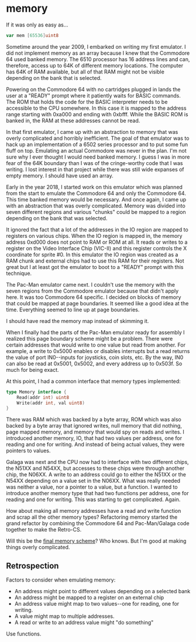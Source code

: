 # memory

If it was only as easy as...

```go
var mem [65536]uint8
```

Sometime around the year 2009, I embarked on writing my first emulator. I did not implement memory as an array because I knew that the Commodore 64 used banked memory. The 6510 processor has 16 address lines and can, therefore, access up to 64K of different memory locations. The computer has 64K of RAM available, but all of that RAM might not be visible depending on the bank that is selected.

Powering on the Commodore 64 with no cartridges plugged in lands the user at a "READY" prompt where it patiently waits for BASIC commands. The ROM that holds the code for the BASIC interpreter needs to be accessible to the CPU somewhere. In this case it is mapped to the address range starting with 0xa000 and ending with 0xbfff. While the BASIC ROM is banked in, the RAM at these addresses cannot be read.

In that first emulator, I came up with an abstraction to memory that was overly complicated and horribly inefficient. The goal of that emulator was to hack up an implementation of a 6502 series processor and to put some fun fluff on top. Emulating an actual Commodore was never in the plan. I'm not sure why I ever thought I would need banked memory. I guess I was in more fear of the 64K boundary than I was of the cringe-worthy code that I was writing. I lost interest in that project while there was still wide expanses of empty memory. I should have used an array.

Early in the year 2018, I started work on this emulator which was planned from the start to emulate the Commodore 64 and only the Commodore 64. This time banked memory would be necessary. And once again, I came up with an abstraction that was overly complicated. Memory was divided into seven different regions and various "chunks" could be mapped to a region depending on the bank that was selected.

It ignored the fact that a lot of the addresses in the IO region are mapped to registers on various chips. When the IO region is mapped in, the memory address 0xd000 does not point to RAM or ROM at all. It reads or writes to a register on the Video Interface Chip (VIC-II) and this register controls the X coordinate for sprite #0. In this emulator the IO region was created as a RAM chunk and external chips had to use this RAM for their registers. Not great but I at least got the emulator to boot to a "READY" prompt with this technique.

The Pac-Man emulator came next. I couldn't use the memory with the seven regions from the Commodore emulator because that didn't apply here. It was too Commodore 64 specific. I decided on blocks of memory that could be mapped at page boundaries. It seemed like a good idea at the time. Everything seemed to line up at page boundaries.

I should have read the memory map instead of skimming it.

When I finally had the parts of the Pac-Man emulator ready for assembly I realized this page boundary scheme might be a problem. There were certain addresses that would write to one value but read from another. For example, a write to 0x5000 enables or disables interrupts but a read returns the value of port IN0--inputs for joysticks, coin slots, etc. By the way, IN0 can also be read at 0x5001, 0x5002, and every address up to 0x503f. So much for being exact.

At this point, I had a common interface that memory types implemented:

```go
type Memory interface {
    Read(addr int) uint8
    Write(addr int, val uint8)
}
```
There was RAM which was backed by a byte array, ROM which was also backed by a byte array that ignored writes, null memory that did nothing, page mapped memory, and memory that would spy on reads and writes. I introduced another memory, IO, that had two values per address, one for reading and one for writing. And instead of being actual values, they were pointers to values.

Galaga was next and the CPU now had to interface with two different chips,
the N51XX and N54XX, but accesses to these chips were through another chip, the N06XX. A write to an address could go to either the N51XX or the N54XX depending on a value set in the N06XX. What was really needed was neither a value, nor a pointer to a value, but a function. I wanted to introduce another memory type that had two functions per address, one for reading and one for writing. This was starting to get complicated. Again.

How about making all memory addresses have a read and write function and scrap all the other memory types? Refactoring memory started the grand refactor by combining the Commodore 64 and Pac-Man/Galaga code together to make the Retro-CS.

Will this be the [final memory scheme](https://godoc.org/github.com/blackchip-org/retro-cs/rcs#Memory)? Who knows. But I'm good at making things overly complicated.

## Retrospection

Factors to consider when emulating memory:

- An address might point to different values depending on a selected bank
- An address might be mapped to a register on an external chip
- An address value might map to two values--one for reading, one for writing.
- A value might map to multiple addresses.
- A read or write to an address value might "do something"

Use functions.





